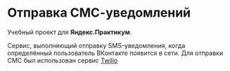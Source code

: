 # Отправка СМС-уведомлений
Учебный проект для **Яндекс.Практикум**.

Сервис, выполняющий отправку SMS-уведомления, когда определённый пользователь ВКонтакте появится в сети.
Для отправки СМС был использован сервис [Twilio](https://www.twilio.com)
